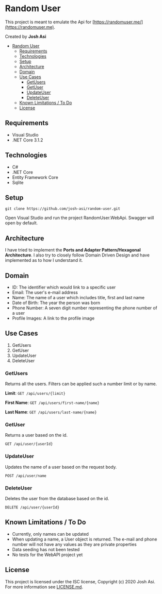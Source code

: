 # Random User

This project is meant to emulate the Api for [https://randomuser.me/](https://randomuser.me).

Created by **Josh Asi**

- [Random User](#random-user)
  - [Requirements](#requirements)
  - [Technologies](#technologies)
  - [Setup](#setup)
  - [Architecture](#architecture)
  - [Domain](#domain)
  - [Use Cases](#use-cases)
    - [GetUsers](#getusers)
    - [GetUser](#getuser)
    - [UpdateUser](#updateuser)
    - [DeleteUser](#deleteuser)
  - [Known Limitations / To Do](#known-limitations--to-do)
  - [License](#license)

## Requirements

- Visual Studio
- .NET Core 3.1.2

## Technologies

- C#
- .NET Core
- Entity Framework Core
- Sqlite

## Setup

`git clone https://github.com/josh-asi/random-user.git`

Open Visual Studio and run the project RandomUser.WebApi. Swagger will open by default.

## Architecture

I have tried to implement the **Ports and Adapter Pattern/Hexagonal Architecture**. I also try to closely follow Domain Driven Design and have implemented as to how I understand it.

## Domain

- ID: The identifier which would link to a specific user
- Email: The user's e-mail address
- Name: The name of a user which includes title, first and last name
- Date of Birth: The year the person was born
- Phone Number: A seven digit number representing the phone number of a user
- Profile Images: A link to the profile image

## Use Cases

1. GetUsers
2. GetUser
3. UpdateUser
4. DeleteUser

### GetUsers

Returns all the users. Filters can be applied such a number limit or by name.

**Limit**: `GET /api/users/{limit}`

**First Name**: `GET /api/users/first-name/{name}`

**Last Name**: `GET /api/users/last-name/{name}`

### GetUser

Returns a user based on the id.

`GET /api/user/{userId}`

### UpdateUser

Updates the name of a user based on the request body.

`POST /api/user/name`

### DeleteUser

Deletes the user from the database based on the id.

`DELETE /api/user/{userId}`

## Known Limitations / To Do

- Currently, only names can be updated
- When updating a name, a User object is returned. The e-mail and phone number will not have any values as they are private properties
- Data seeding has not been tested
- No tests for the WebAPI project yet

## License

This project is licensed under the ISC license, Copyright (c) 2020 Josh Asi. For more information see [LICENSE.md](License.MD).
